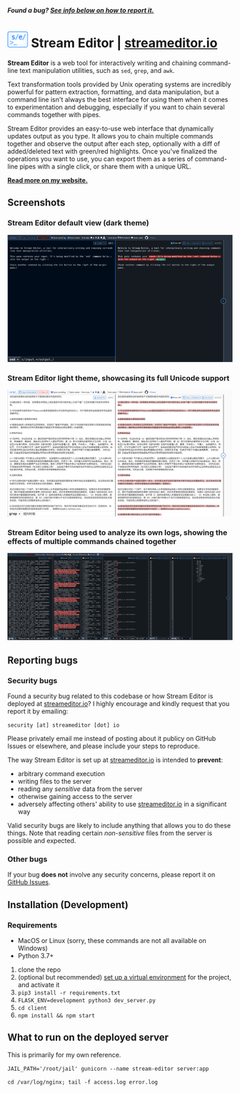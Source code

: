 <strong><em>Found a bug? [See info below on how to report it.](#reporting-bugs)</em></strong>

# <img src="https://github.com/liddiard/stream-editor/blob/master/client/public/img/logo-light.svg?raw=true" height="36" alt="Stream Editor logo" /> Stream Editor | [streameditor.io](https://streameditor.io/)

**Stream Editor** is a web tool for interactively writing and chaining command-line text manipulation utilities, such as `sed`, `grep`, and `awk`.

Text transformation tools provided by Unix operating systems are incredibly powerful for pattern extraction, formatting, and data manipulation, but a command line isn't always the best interface for using them when it comes to experimentation and debugging, especially if you want to chain several commands together with pipes.

Stream Editor provides an easy-to-use web interface that dynamically updates output as you type. It allows you to chain multiple commands together and observe the output after each step, optionally with a diff of added/deleted text with green/red highlights. Once you've finalized the operations you want to use, you can export them as a series of command-line pipes with a single click, or share them with a unique URL.

[**Read more on my website.**](https://harrisonliddiard.com/project/stream-editor/)

## Screenshots

### Stream Editor default view (dark theme)

![Stream Editor screenshot](screenshots/initial.png)

### Stream Editor light theme, showcasing its full Unicode support

![Stream Editor screenshot](screenshots/unicode.png)

### Stream Editor being used to analyze its own logs, showing the effects of multiple commands chained together

![Stream Editor screenshot](screenshots/chain.png)

## Reporting bugs

### Security bugs

Found a security bug related to this codebase or how Stream Editor is deployed at [streameditor.io](https://streameditor.io)? I highly encourage and kindly request that you report it by emailing:

```
security [at] streameditor [dot] io
```

Please privately email me instead of posting about it publicy on GitHub Issues or elsewhere, and please include your steps to reproduce.

The way Stream Editor is set up at [streameditor.io](https://streameditor.io) is intended to **prevent**:

- arbitrary command execution
- writing files to the server
- reading any *sensitive* data from the server
- otherwise gaining access to the server
- adversely affecting others' ability to use [streameditor.io](https://streameditor.io) in a significant way 

Valid security bugs are likely to include anything that allows you to do these things. Note that reading certain *non-sensitive* files from the server is possible and expected.

### Other bugs

If your bug **does not** involve any security concerns, please report it on [GitHub Issues](https://github.com/liddiard/stream-editor/issues).

## Installation (Development)

### Requirements

- MacOS or Linux (sorry, these commands are not all available on Windows)
- Python 3.7+

1. clone the repo
2. (optional but recommended) [set up a virtual environment](https://docs.python.org/3/tutorial/venv.html) for the project, and activate it
3. `pip3 install -r requirements.txt`
4. `FLASK_ENV=development python3 dev_server.py`
5. `cd client`
6. `npm install && npm start`

## What to run on the deployed server

This is primarily for my own reference.

```shell
JAIL_PATH='/root/jail' gunicorn --name stream-editor server:app
```

```shell
cd /var/log/nginx; tail -f access.log error.log
```
